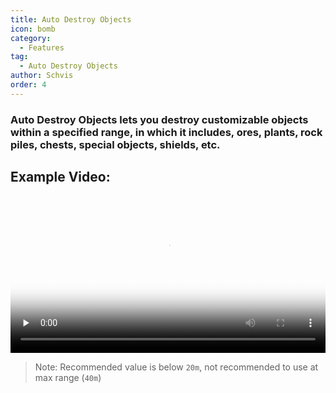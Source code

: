 ```yaml
---
title: Auto Destroy Objects
icon: bomb
category:
  - Features
tag:
  - Auto Destroy Objects
author: Schvis
order: 4
---
```


### Auto Destroy Objects lets you destroy customizable objects within a specified range, in which it includes, ores, plants, rock piles, chests, special objects, shields, etc.

## Example Video:

<video controls preload="none" width="100%" poster="https://nextcloud.atruicardona.xyz/s/34xYZt5G5Aid4zk/preview"><source src="https://nextcloud.atruicardona.xyz/s/34xYZt5G5Aid4zk/download" type="video/mp4"></video>

>Note: Recommended value is below `20m`, not recommended to use at max range (`40m`)

